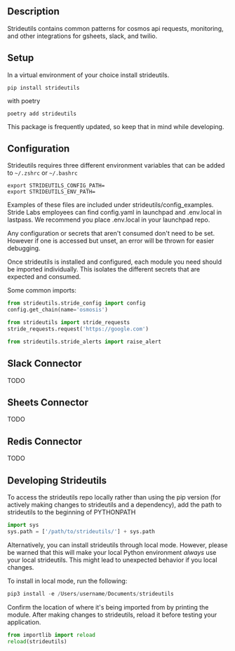 ## Description

Strideutils contains common patterns for cosmos api requests, monitoring, and other integrations for gsheets, slack, and twilio.

## Setup

In a virtual environment of your choice install strideutils.

```
pip install strideutils
```

with poetry

```
poetry add strideutils
```

This package is frequently updated, so keep that in mind while developing.

## Configuration

Strideutils requires three different environment variables that can be added to `~/.zshrc` or `~/.bashrc`

```
export STRIDEUTILS_CONFIG_PATH=
export STRIDEUTILS_ENV_PATH=
```

Examples of these files are included under strideutils/config_examples.
Stride Labs employees can find config.yaml in launchpad and .env.local in lastpass. We recommend you place .env.local in your launchpad repo.

Any configuration or secrets that aren't consumed don't need to be set. However if one is accessed but unset, an error will be thrown for easier debugging.

Once strideutils is installed and configured, each module you need should be imported individually. This isolates the different secrets that are expected and consumed.

Some common imports:

```python
from strideutils.stride_config import config
config.get_chain(name='osmosis')

from strideutils import stride_requests
stride_requests.request('https://google.com')

from strideutils.stride_alerts import raise_alert
```

## Slack Connector

TODO

## Sheets Connector

TODO

## Redis Connector

TODO

## Developing Strideutils

To access the strideutils repo locally rather than using the pip version (for actively making changes to strideutils and a dependency), add the path to strideutils to the beginning of PYTHONPATH

```python
import sys
sys.path = ['/path/to/strideutils/'] + sys.path
```

Alternatively, you can install strideutils through local mode. However, please be warned that this will make your local Python environment _always_ use your local strideutils. This might lead to unexpected behavior if you local changes.

To install in local mode, run the following:

```python
pip3 install -e /Users/username/Documents/strideutils
```

Confirm the location of where it's being imported from by printing the module.
After making changes to strideutils, reload it before testing your application.

```python
from importlib import reload
reload(strideutils)
```
